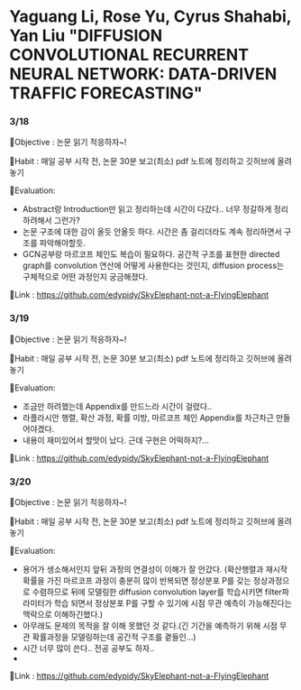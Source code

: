 # Yaguang Li, Rose Yu, Cyrus Shahabi, Yan Liu "DIFFUSION CONVOLUTIONAL RECURRENT NEURAL NETWORK: DATA-DRIVEN TRAFFIC FORECASTING"


### 3/18
🐘Objective : 논문 읽기 적응하자~!

🐘Habit : 매일 공부 시작 전, 논문 30분 보고(최소) pdf 노트에 정리하고 깃허브에 올려놓기

🐘Evaluation: 
* Abstract랑 Introduction만 읽고 정리하는데 시간이 다갔다.. 너무 정갈하게 정리하려해서 그런가?
* 논문 구조에 대한 감이 올듯 안올듯 하다. 시간은 좀 걸리더라도 계속 정리하면서 구조를 파악해야할듯.
* GCN공부랑 마르코프 체인도 복습이 필요하다. 공간적 구조를 표현한 directed graph를 convolution 연산에 어떻게 사용한다는 것인지, diffusion process는 구체적으로 어떤 과정인지 궁금해졌다.

🐘Link : https://github.com/edypidy/SkyElephant-not-a-FlyingElephant


### 3/19
🐘Objective : 논문 읽기 적응하자~!

🐘Habit : 매일 공부 시작 전, 논문 30분 보고(최소) pdf 노트에 정리하고 깃허브에 올려놓기

🐘Evaluation: 
* 조금만 하려했는데 Appendix를 만드느라 시간이 걸렸다..
* 라플라시안 행렬, 확산 과정, 확률 미방, 마르코프 체인 Appendix를 차근차근 만들어야겠다.
* 내용이 재미있어서 할맛이 났다. 근데 구현은 어떡하지?...

🐘Link : https://github.com/edypidy/SkyElephant-not-a-FlyingElephant


### 3/20
🐘Objective : 논문 읽기 적응하자~!

🐘Habit : 매일 공부 시작 전, 논문 30분 보고(최소) pdf 노트에 정리하고 깃허브에 올려놓기

🐘Evaluation: 
* 용어가 생소해서인지 앞뒤 과정의 연결성이 이해가 잘 안갔다. (확산행렬과 재시작 확률을 가진 마르코프 과정이 충분히 많이 반복되면 정상분포 P를 갖는 정상과정으로 수렴하므로 뒤에 모델링한 diffusion convolution layer를 학습시키면 filter파라미터가 학습 되면서 정상분포 P를 구할 수 있기에 시점 무관 예측이 가능해진다는 맥락으로 이해하긴했다.)
* 아무래도 문제의 목적을 잘 이해 못했던 것 같다.(긴 기간을 예측하기 위해 시점 무관 확률과정을 모델링하는데 공간적 구조를 곁들인...)
* 시간 너무 많이 쓴다.. 전공 공부도 하자..
* 
🐘Link : https://github.com/edypidy/SkyElephant-not-a-FlyingElephant
